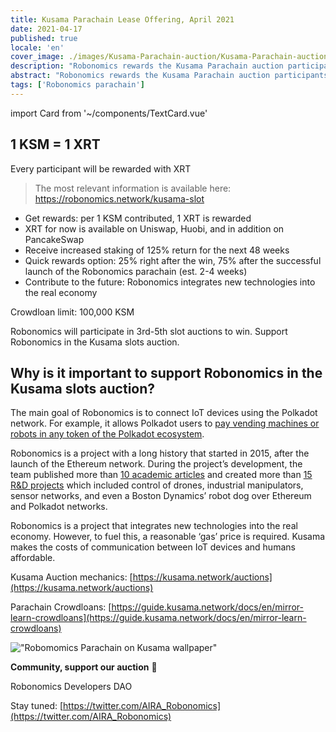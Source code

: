 ```yaml
---
title: Kusama Parachain Lease Offering, April 2021
date: 2021-04-17
published: true
locale: 'en'
cover_image: ./images/Kusama-Parachain-auction/Kusama-Parachain-auction.jpg
description: "Robonomics rewards the Kusama Parachain auction participants!"
abstract: "Robonomics rewards the Kusama Parachain auction participants!"
tags: ['Robonomics parachain']
---
```

import Card from '~/components/TextCard.vue'

<div class="animate-inside" v-in-viewport.once>

## 1 KSM = 1 XRT

</div>

<div class="text_abstract layout layout__text animate post_abstract in-viewport animate-inside" v-in-viewport.once>

Every participant will be rewarded with XRT

</div>

> The most relevant information is available here: https://robonomics.network/kusama-slot

- Get rewards: per 1 KSM contributed, 1 XRT is rewarded
- XRT for now is available on Uniswap, Huobi, and in addition on PancakeSwap
- Receive increased staking of 125% return for the next 48 weeks
- Quick rewards option: 25% right after the win, 75% after the successful launch of the Robonomics parachain (est. 2-4 weeks)
- Contribute to the future: Robonomics integrates new technologies into the real economy 

Crowdloan limit: 100,000 KSM

Robonomics will participate in 3rd-5th slot auctions to win. Support Robonomics in the Kusama slots auction.

<section class="animate-inside" v-in-viewport.once>

## Why is it important to support Robonomics in the Kusama slots auction?

</section>

The main goal of Robonomics is to connect IoT devices using the Polkadot network. For example, it allows Polkadot users to [pay vending machines or robots in any token of the Polkadot ecosystem](https://robonomics.network/blog/robobank-introduction/).

Robonomics is a project with a long history that started in 2015, after the launch of the Ethereum network. During the project’s development, the team published more than [10 academic articles](https://robonomics.network/community#science) and created more than [15 R&D projects](https://wiki.robonomics.network/docs/en/r-and-d-based-on-robonomics-network/) which included control of drones, industrial manipulators, sensor networks, and even a Boston Dynamics’ robot dog over Ethereum and Polkadot networks.

Robonomics is a project that integrates new technologies into the real economy. However, to fuel this, a reasonable ‘gas’ price is required. Kusama makes the costs of communication between IoT devices and humans affordable.

Kusama Auction mechanics: [https://kusama.network/auctions](https://kusama.network/auctions)

Parachain Crowdloans: [https://guide.kusama.network/docs/en/mirror-learn-crowdloans](https://guide.kusama.network/docs/en/mirror-learn-crowdloans)

<section class="animate-inside" v-in-viewport.once>

!["Robomomics Parachain on Kusama wallpaper"](./images/Kusama-Parachain-auction/wallpaper_KUSAMA_6.jpg)

</section>

**Community, support our auction** 🦾

Robonomics Developers DAO

Stay tuned: [https://twitter.com/AIRA_Robonomics](https://twitter.com/AIRA_Robonomics)
